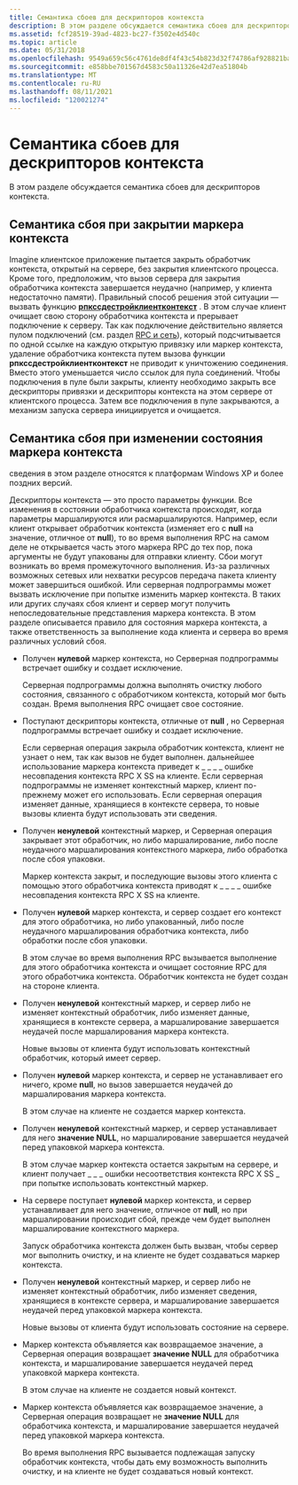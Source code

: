 ```yaml
---
title: Семантика сбоев для дескрипторов контекста
description: В этом разделе обсуждается семантика сбоев для дескрипторов контекста.
ms.assetid: fcf28519-39ad-4823-bc27-f3502e4d540c
ms.topic: article
ms.date: 05/31/2018
ms.openlocfilehash: 9549a659c56c4761de8df4f43c54b823d32f74786af928821ba82b6effc3bba7
ms.sourcegitcommit: e858bbe701567d4583c50a11326e42d7ea51804b
ms.translationtype: MT
ms.contentlocale: ru-RU
ms.lasthandoff: 08/11/2021
ms.locfileid: "120021274"
---
```

# <a name="failure-semantics-for-context-handles"></a>Семантика сбоев для дескрипторов контекста

В этом разделе обсуждается семантика сбоев для дескрипторов контекста.

## <a name="failure-semantics-when-closing-the-context-handle-fails"></a>Семантика сбоя при закрытии маркера контекста

Imagine клиентское приложение пытается закрыть обработчик контекста, открытый на сервере, без закрытия клиентского процесса. Кроме того, предположим, что вызов сервера для закрытия обработчика контекста завершается неудачно (например, у клиента недостаточно памяти). Правильный способ решения этой ситуации — вызвать функцию [**рпкссдестройклиентконтекст**](/windows/desktop/api/Rpcndr/nf-rpcndr-rpcssdestroyclientcontext) . В этом случае клиент очищает свою сторону обработчика контекста и прерывает подключение к серверу. Так как подключение действительно является пулом подключений (см. раздел [RPC и сеть](rpc-and-the-network.md)), который подсчитывается по одной ссылке на каждую открытую привязку или маркер контекста, удаление обработчика контекста путем вызова функции **рпкссдестройклиентконтекст** не приводит к уничтожению соединения. Вместо этого уменьшается число ссылок для пула соединений. Чтобы подключения в пуле были закрыты, клиенту необходимо закрыть все дескрипторы привязки и дескрипторы контекста на этом сервере от клиентского процесса. Затем все подключения в пуле закрываются, а механизм запуска сервера инициируется и очищается.

## <a name="failure-semantics-during-change-of-state-of-the-context-handle"></a>Семантика сбоя при изменении состояния маркера контекста

сведения в этом разделе относятся к платформам Windows XP и более поздних версий.

Дескрипторы контекста — это просто параметры функции. Все изменения в состоянии обработчика контекста происходят, когда параметры маршалируются или расмаршалируются. Например, если клиент открывает обработчик контекста (изменяет его с **null** на значение, отличное от **null**), то во время выполнения RPC на самом деле не открывается часть этого маркера RPC до тех пор, пока аргументы не будут упакованы для отправки клиенту. Сбои могут возникать во время промежуточного выполнения. Из-за различных возможных сетевых или нехватки ресурсов передача пакета клиенту может завершиться ошибкой. Или серверная подпрограммы может вызвать исключение при попытке изменить маркер контекста. В таких или других случаях сбоя клиент и сервер могут получить непоследовательные представления маркера контекста. В этом разделе описывается правило для состояния маркера контекста, а также ответственность за выполнение кода клиента и сервера во время различных условий сбоя.

-   Получен **нулевой** маркер контекста, но Серверная подпрограммы встречает ошибку и создает исключение.

    Серверная подпрограммы должна выполнять очистку любого состояния, связанного с обработчиком контекста, который мог быть создан. Время выполнения RPC очищает свое состояние.

-   Поступают дескрипторы контекста, отличные от **null** , но Серверная подпрограммы встречает ошибку и создает исключение.

    Если серверная операция закрыла обработчик контекста, клиент не узнает о нем, так как вызов не будет выполнен. дальнейшее использование маркера контекста приведет к \_ \_ \_ \_ ошибке несовпадения контекста RPC X SS на клиенте. Если серверная подпрограммы не изменяет контекстный маркер, клиент по-прежнему может его использовать. Если серверная операция изменяет данные, хранящиеся в контексте сервера, то новые вызовы клиента будут использовать эти сведения.

-   Получен **ненулевой** контекстный маркер, и Серверная операция закрывает этот обработчик, но либо маршалирование, либо после неудачного маршалирования контекстного маркера, либо обработка после сбоя упаковки.

    Маркер контекста закрыт, и последующие вызовы этого клиента с помощью этого обработчика контекста приводят к \_ \_ \_ \_ ошибке несовпадения контекста RPC X SS на клиенте.

-   Получен **нулевой** маркер контекста, и сервер создает его контекст для этого обработчика, но либо упакованный, либо после неудачного маршалирования обработчика контекста, либо обработки после сбоя упаковки.

    В этом случае во время выполнения RPC вызывается выполнение для этого обработчика контекста и очищает состояние RPC для этого обработчика контекста. Обработчик контекста не будет создан на стороне клиента.

-   Получен **ненулевой** контекстный маркер, и сервер либо не изменяет контекстный обработчик, либо изменяет данные, хранящиеся в контексте сервера, а маршалирование завершается неудачей после маршалирования маркера контекста.

    Новые вызовы от клиента будут использовать контекстный обработчик, который имеет сервер.

-   Получен **нулевой** маркер контекста, и сервер не устанавливает его ничего, кроме **null**, но вызов завершается неудачей до маршалирования маркера контекста.

    В этом случае на клиенте не создается маркер контекста.

-   Получен **ненулевой** контекстный маркер, и сервер устанавливает для него **значение NULL**, но маршалирование завершается неудачей перед упаковкой маркера контекста.

    В этом случае маркер контекста остается закрытым на сервере, и клиент получает \_ \_ \_ ошибки несоответствия контекста RPC X SS \_ при попытке использовать контекстный маркер.

-   На сервере поступает **нулевой** маркер контекста, и сервер устанавливает для него значение, отличное от **null**, но при маршалировании происходит сбой, прежде чем будет выполнен маршалирование контекстного маркера.

    Запуск обработчика контекста должен быть вызван, чтобы сервер мог выполнить очистку, и на клиенте не будет создаваться маркер контекста.

-   Получен **ненулевой** контекстный маркер, и сервер либо не изменяет контекстный обработчик, либо изменяет сведения, хранящиеся в контексте сервера, и маршалирование завершается неудачей перед упаковкой маркера контекста.

    Новые вызовы от клиента будут использовать состояние на сервере.

-   Маркер контекста объявляется как возвращаемое значение, а Серверная операция возвращает **значение NULL** для обработчика контекста, и маршалирование завершается неудачей перед упаковкой маркера контекста.

    В этом случае на клиенте не создается новый контекст.

-   Маркер контекста объявляется как возвращаемое значение, а Серверная операция возвращает не **значение NULL** для обработчика контекста, и маршалирование завершается неудачей перед упаковкой маркера контекста.

    Во время выполнения RPC вызывается подлежащая запуску обработчик контекста, чтобы дать ему возможность выполнить очистку, и на клиенте не будет создаваться новый контекст.

 

 




